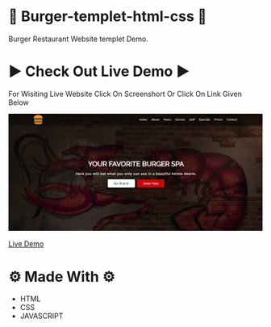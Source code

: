 # 🍔 Burger-templet-html-css 🍔
Burger Restaurant Website templet Demo.


# ▶ Check Out Live Demo ▶
For Wisiting Live Website Click On Screenshort Or Click On Link Given Below 

[![Burger](https://raw.githubusercontent.com/ashishsiot/Burger-templet-html-css/master/homepage.png)](https://ashishsiot.github.io/Burger-templet-html-css/.)


[Live Demo ](https://ashishsiot.github.io/Burger-templet-html-css/.)



# ⚙ Made With ⚙

* HTML
* CSS
* JAVASCRIPT

 

